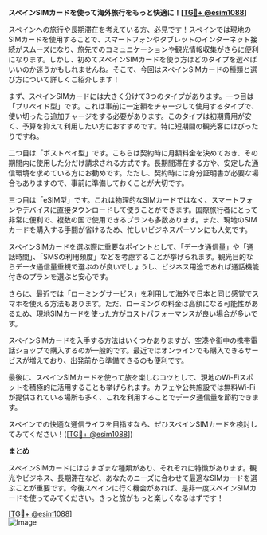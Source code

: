 **スペインSIMカードを使って海外旅行をもっと快適に！[[TG💪+ @esim1088](https://t.me/s/esim1088)]**

スペインへの旅行や長期滞在を考えている方、必見です！スペインでは現地のSIMカードを使用することで、スマートフォンやタブレットのインターネット接続がスムーズになり、旅先でのコミュニケーションや観光情報収集がさらに便利になります。しかし、初めてスペインSIMカードを使う方はどのタイプを選べばいいのか迷うかもしれませんね。そこで、今回はスペインSIMカードの種類と選び方について詳しくご紹介します！

まず、スペインSIMカードには大きく分けて3つのタイプがあります。一つ目は「プリペイド型」です。これは事前に一定額をチャージして使用するタイプで、使い切ったら追加チャージをする必要があります。このタイプは初期費用が安く、予算を抑えて利用したい方におすすめです。特に短期間の観光客にはぴったりですね。

二つ目は「ポストペイ型」です。こちらは契約時に月額料金を決めておき、その期間内に使用した分だけ請求される方式です。長期間滞在する方や、安定した通信環境を求めている方にお勧めです。ただし、契約時には身分証明書が必要な場合もありますので、事前に準備しておくことが大切です。

三つ目は「eSIM型」です。これは物理的なSIMカードではなく、スマートフォンやデバイスに直接ダウンロードして使うことができます。国際旅行者にとって非常に便利で、複数の国で使用できるプランも多数あります。また、現地のSIMカードを購入する手間が省けるため、忙しいビジネスパーソンにも人気です。

スペインSIMカードを選ぶ際に重要なポイントとして、「データ通信量」や「通話時間」、「SMSの利用頻度」などを考慮することが挙げられます。観光目的ならデータ通信量重視で選ぶのが良いでしょうし、ビジネス用途であれば通話機能付きのプランを選ぶと安心です。

さらに、最近では「ローミングサービス」を利用して海外で日本と同じ感覚でスマホを使える方法もあります。ただ、ローミングの料金は高額になる可能性があるため、現地SIMカードを使った方がコストパフォーマンスが良い場合が多いです。

スペインSIMカードを入手する方法はいくつかありますが、空港や街中の携帯電話ショップで購入するのが一般的です。最近ではオンラインでも購入できるサービスが増えており、出発前から準備できるのも便利です。

最後に、スペインSIMカードを使って旅を楽しむコツとして、現地のWi-Fiスポットを積極的に活用することも挙げられます。カフェや公共施設では無料Wi-Fiが提供されている場所も多く、これを利用することでデータ通信量を節約できます。

スペインでの快適な通信ライフを目指すなら、ぜひスペインSIMカードを検討してみてください！([[TG💪+ @esim1088](https://t.me/s/esim1088)])

**まとめ**

スペインSIMカードにはさまざまな種類があり、それぞれに特徴があります。観光やビジネス、長期滞在など、あなたのニーズに合わせて最適なSIMカードを選ぶことが重要です。今後スペインに行く機会があれば、是非一度スペインSIMカードを使ってみてください。きっと旅がもっと楽しくなるはずです！

[[TG💪+ @esim1088](https://t.me/s/esim1088)]  
![Image](https://i.postimg.cc/Y0z9fWf4/image.png)